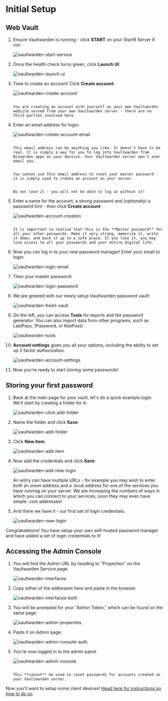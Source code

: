 # Initial Setup

## Web Vault

1. Ensure Vaultwarden is running - click **START** on your Start9 Server if not:

    ![vaultwarden-start-service](./assets/vaultwarden-start-service.png)


1. Once the health check turns green, click **Launch UI**:

    ![vaultwarden-launch-ui](./assets/vaultwarden-launch-ui.png)


1. Time to create an account! Click **Create account**:
        
    ![vaultwarden-create-account](./assets/vaultwarden-create-account.png)


    ```admonish note
    
    You are creating an account with yourself on your own Vaultwarden website served from your own Vaultwarden server - there are no third parties involved here. 

    ```


1. Enter an email address for login:

    ![vaultwarden-create-account-email](./assets/vaultwarden-create-account-email.png)

    ```admonish tip

    This email address can be anything you like. It doesn't have to be real. It is simply a way for you to log into Vaultwarden from Bitwarden apps on your devices. Your Vaultwarden server won't ever email you.

    ```

    ```admonish tip

    You cannot use this email address to reset your master password - it is simply used to create an account on your server. 

    ```

    ```admonish warning

    Do not lose it - you will not be able to log in without it!

    ```

1. Enter a name for the account, a strong password and (optionally) a password hint - then click **Create account**:

    ![vaultwarden-account-creation](./assets/vaultwarden-account-creation.png)


    ```admonish warning

    It is important to realize that this is the **Master password** for all your other passwords. Make it very strong, memorize it, write it down, and back it up to a safe place. If you lose it, you may lose access to all your passwords and your entire digital life.

    ```

1. Now you can log in to your new password manager! Enter your email to login:

    ![vaultwarden-login-email](./assets/vaultwarden-login-email.png)


1. Then your master password:

    ![vaultwarden-login-password](./assets/vaultwarden-login-password.png)


1. We are greeted with our newly setup Vaultwarden password vault!

    ![vaultwarden-fresh-vault](./assets/vaultwarden-fresh-vault.png)
    

1. On the left, you can access **Tools** for reports and the password generator. You can also import data from other programs, such as LastPass, 1Password, or KeePass!

    ![vaultwarden-tools](./assets/vaultwarden-tools.png)


1. **Account settings** gives you all your options, including the ability to set up 2 factor authorization.

    ![vaultwarden-account-settings](./assets/vaultwarden-account-settings.png)


1. Now you're ready to start storing some passwords!


## Storing your first password

1. Back at the main page for your vault, let's do a quick example login. We'll start by creating a folder for it:

    ![vaultwarden-click-add-folder](./assets/vaultwarden-click-add-folder.png)


1. Name the folder and click **Save**:

    ![vaultwarden-add-folder](./assets/vaultwarden-add-folder.png)


1. Click **New item**:

    ![vaultwarden-add-item](./assets/vaultwarden-add-item.png)


1. Now add the credentials and click **Save**:

    ![vaultwarden-add-new-login](./assets/vaultwarden-add-new-login.png)


    An entry can have multiple URLs - for example you may wish to enter both an onion address and a .local address for one of the services you have running on your server. We are increasing the numbers of ways in which you can connect to your services, soon they may even have simple .com addresses!

1. And there we have it - our first set of login credentials.

    ![vaultwarden-new-login](./assets/vaultwarden-new-login.png)


Congratulations! You have setup your own self-hosted password manager and have added a set of login credentials to it!


## Accessing the Admin Console


1. You will find the Admin URL by heading to "Properties" on the Vaultwarden Service page.  

    ![vaultwarden-interfaces](./assets/vaultwarden-properties.png)
 

1. Copy either of the addresses here and paste in the browser.

    ![vaultwarden-interfaces-both](./assets/vaultwarden-interfaces-both.png)


1. You will be prompted for your "Admin Token," which can be found on the same page.

    ![vaultwarden-admin-properties](./assets/vaultwarden-token.png)

1. Paste it on Admin page:

    ![vaultwarden-admin-console-auth](./assets/vaultwarden-admin-console-auth.png)


1. You're now logged in to the admin panel.

    ![vaultwarden-admin-console](./assets/vaultwarden-admin-console.png)


    ```admonish warning
    
    This **cannot** be used to reset passwords for accounts created on your Vaultwarden server.

    ```

Now you'll want to setup some client devices! [Head here for instructions on how to do so](./bitwarden-setup.md).